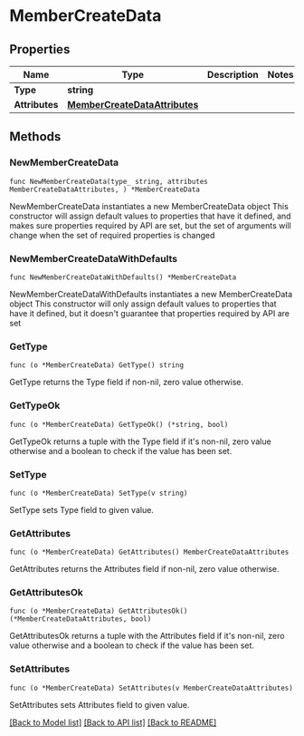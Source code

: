 # MemberCreateData

## Properties

Name | Type | Description | Notes
------------ | ------------- | ------------- | -------------
**Type** | **string** |  | 
**Attributes** | [**MemberCreateDataAttributes**](MemberCreateDataAttributes.md) |  | 

## Methods

### NewMemberCreateData

`func NewMemberCreateData(type_ string, attributes MemberCreateDataAttributes, ) *MemberCreateData`

NewMemberCreateData instantiates a new MemberCreateData object
This constructor will assign default values to properties that have it defined,
and makes sure properties required by API are set, but the set of arguments
will change when the set of required properties is changed

### NewMemberCreateDataWithDefaults

`func NewMemberCreateDataWithDefaults() *MemberCreateData`

NewMemberCreateDataWithDefaults instantiates a new MemberCreateData object
This constructor will only assign default values to properties that have it defined,
but it doesn't guarantee that properties required by API are set

### GetType

`func (o *MemberCreateData) GetType() string`

GetType returns the Type field if non-nil, zero value otherwise.

### GetTypeOk

`func (o *MemberCreateData) GetTypeOk() (*string, bool)`

GetTypeOk returns a tuple with the Type field if it's non-nil, zero value otherwise
and a boolean to check if the value has been set.

### SetType

`func (o *MemberCreateData) SetType(v string)`

SetType sets Type field to given value.


### GetAttributes

`func (o *MemberCreateData) GetAttributes() MemberCreateDataAttributes`

GetAttributes returns the Attributes field if non-nil, zero value otherwise.

### GetAttributesOk

`func (o *MemberCreateData) GetAttributesOk() (*MemberCreateDataAttributes, bool)`

GetAttributesOk returns a tuple with the Attributes field if it's non-nil, zero value otherwise
and a boolean to check if the value has been set.

### SetAttributes

`func (o *MemberCreateData) SetAttributes(v MemberCreateDataAttributes)`

SetAttributes sets Attributes field to given value.



[[Back to Model list]](../README.md#documentation-for-models) [[Back to API list]](../README.md#documentation-for-api-endpoints) [[Back to README]](../README.md)


